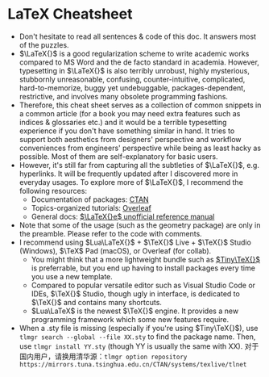 # LaTeX Cheatsheet

- Don't hesitate to read all sentences \& code of this doc. It answers most of the puzzles.
- $\LaTeX{}$ is a good regularization scheme to write academic works compared to MS Word and the de facto standard in academia. However, typesetting in $\LaTeX{}$ is also terribly unrobust, highly mysterious, stubbornly unreasonable, confusing, counter-intuitive, complicated, hard-to-memorize, buggy yet undebuggable, packages-dependent, restrictive, and involves many obsolete programming fashions.
- Therefore, this cheat sheet serves as a collection of common snippets in a common article (for a book you may need extra features such as indices \& glossaries etc.) and it would be a terrible typesetting experience if you don't have something similar in hand. It tries to support both aesthetics from designers' perspective and workflow conveniences from engineers' perspective while being as least hacky as possible. Most of them are self-explanatory for basic users.
- However, it's still far from capturing all the subtleties of $\LaTeX{}$, e.g. hyperlinks. It will be frequently updated after I discovered more in everyday usages. To explore more of $\LaTeX{}$, I recommend the following resources:
  - Documentation of packages: [CTAN](https://ctan.org/)
  - Topics-organized tutorials: [Overleaf](https://www.overleaf.com/learn)
  - General docs: [$\LaTeX{}e$ unofficial reference manual](https://latexref.xyz/)
- Note that some of the usage (such as the geometry package) are only in the preamble. Please refer to the code with comments.
- I recommend using $Lua\LaTeX{}$ + $\TeX{}$ Live + $\TeX{}$ Studio (Windows), $\TeX$ Pad (macOS), or Overleaf (for collab). 
  - You might think that a more lightweight bundle such as [$Tiny\TeX{}$](https://yihui.org/tinytex/) is preferrable, but you end up having to install packages every time you use a new template. 
  - Compared to popular versatile editor such as Visual Studio Code or IDEs, $\TeX{}$ Studio, though ugly in interface, is dedicated to $\TeX{}$ and contains many shortcuts.
  - $Lua\LaTeX$ is the newest $\TeX{}$ engine. It provides a new programming framework which some new features require.
- When a .sty file is missing (especially if you're using $Tiny\TeX{}$), use `tlmgr search --global --file XX.sty` to find the package name. Then, use `tlmgr install YY.sty` (though YY is usually the same with XX). 对于国内用户，请换用清华源：`tlmgr option repository https://mirrors.tuna.tsinghua.edu.cn/CTAN/systems/texlive/tlnet`